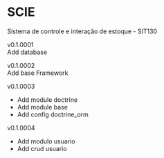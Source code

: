 SCIE
====

Sistema de controle e interação de estoque - SIT130

v0.1.0001  
Add database 

v0.1.0002  
Add base Framework

v0.1.0003 
* Add module doctrine  
* Add module base  
* Add config doctrine_orm  

v0.1.0004 
* Add modulo usuario  
* Add crud usuario

